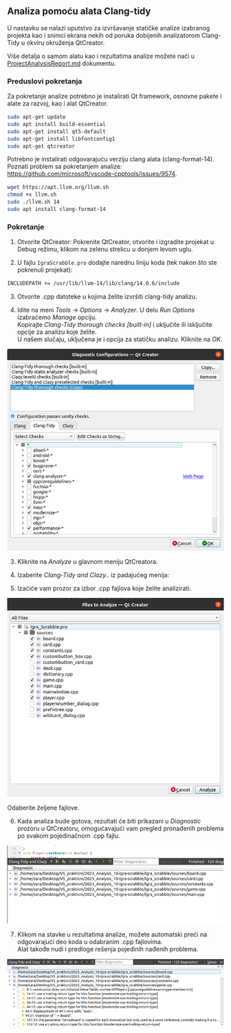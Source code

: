 ## Analiza pomoću alata Clang-tidy

U nastavku se nalazi uputstvo za izvršavanje statičke analize izabranog projekta kao i snimci ekrana nekih od poruka dobijenih analizatorom Clang-Tidy u okviru okruženja QtCreator.  

Više detalja o samom alatu kao i rezultatima analize možete naći u [ProjectAnalysisReport.md](../ProjectAnalysisReport.md) dokumentu.

### Preduslovi pokretanja
Za pokretanje analize potrebno je instalirati Qt framework, osnovne pakete i alate za razvoj, kao i alat QtCreator.

```bash
sudo apt-get update
sudo apt install build-essential
sudo apt-get install qt5-default
sudo apt-get install libfontconfig1
sudo apt-get qtcreator
```
Potrebno je instalirati odgovarajuću verziju clang alata (clang-format-14).  
Poznati problem sa pokretanjem analize: https://github.com/microsoft/vscode-cpptools/issues/9574.

```bash
wget https://apt.llvm.org/llvm.sh
chmod +x llvm.sh
sudo ./llvm.sh 14
sudo apt install clang-format-14
```

### Pokretanje

1. Otvorite QtCreator:
Pokrenite QtCreator, otvorite i izgradite projekat u Debug režimu, klikom na zelenu strelicu u donjem levom uglu.

2. U fajlu `IgraScrabble.pro` dodajte narednu liniju koda (tek nakon što ste pokrenuli projekat):

```bash
INCLUDEPATH += /usr/lib/llvm-14/lib/clang/14.0.6/include
```

3. Otvorite .cpp datoteke u kojima želite izvršiti clang-tidy analizu.

4. Idite na meni *Tools* -> *Options* -> *Analyzer*. U delu *Run Options* izabraćemo *Manage* opciju.   
Kopirajte *Clang-Tidy thorough checks [built-in]* i uključite ili isključite opcije za analizu koje želite.   
U našem slučaju, uključena je i opcija za statičku analizu. Kliknite na *OK*.

![Configuration](configuration.png)

3. Kliknite na *Analyze* u glavnom meniju QtCreatora.

4. Izaberite *Clang-Tidy and Clazy..* iz padajućeg menija:
        
5. Izaćiće vam prozor za izbor .cpp fajlova koje želite analizirati. 

![files_to_analyze.png](files_to_analyze.png)  

Odaberite željene fajlove.
       
6. Kada analiza bude gotova, rezultati će biti prikazani u *Diagnostic* prozoru u QtCreatoru, omogućavajući vam pregled pronađenih problema po svakom pojedinačnom .cpp fajlu.

![Diagnostics1](diagnostics1.png)

7. Klikom na stavke u rezultatima analize, možete automatski preći na odgovarajući deo koda u odabranim .cpp fajlovima.   
Alat takođe nudi i predloge rešenja pojedinih nađenih problema. 

![Diagnostics2](diagnostics2.png)

